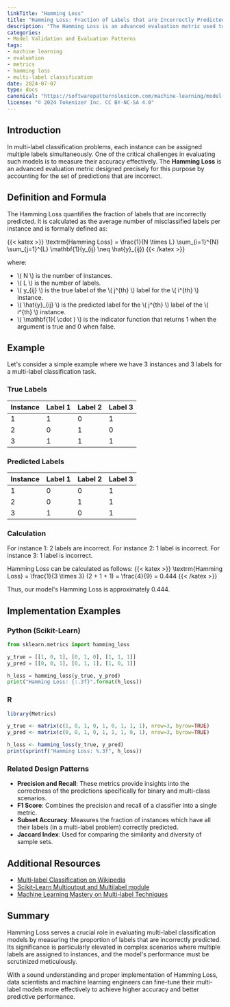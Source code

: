 ```yaml
---
linkTitle: "Hamming Loss"
title: "Hamming Loss: Fraction of Labels that are Incorrectly Predicted"
description: "The Hamming Loss is an advanced evaluation metric used to measure the fraction of labels that are incorrectly predicted by a multi-label classifier."
categories:
- Model Validation and Evaluation Patterns
tags:
- machine learning
- evaluation
- metrics
- hamming loss
- multi-label classification
date: 2024-07-07
type: docs
canonical: "https://softwarepatternslexicon.com/machine-learning/model-validation-and-evaluation-patterns/advanced-evaluation-metrics/hamming-loss"
license: "© 2024 Tokenizer Inc. CC BY-NC-SA 4.0"
---
```



## Introduction

In multi-label classification problems, each instance can be assigned multiple labels simultaneously. One of the critical challenges in evaluating such models is to measure their accuracy effectively. The **Hamming Loss** is an advanced evaluation metric designed precisely for this purpose by accounting for the set of predictions that are incorrect.

## Definition and Formula

The Hamming Loss quantifies the fraction of labels that are incorrectly predicted. It is calculated as the average number of misclassified labels per instance and is formally defined as:

{{< katex >}}
\textrm{Hamming Loss} = \frac{1}{N \times L} \sum_{i=1}^{N} \sum_{j=1}^{L} \mathbf{1}(y_{ij} \neq \hat{y}_{ij})
{{< /katex >}}

where:
- \\( N \\) is the number of instances.
- \\( L \\) is the number of labels.
- \\( y_{ij} \\) is the true label of the \\( j^{th} \\) label for the \\( i^{th} \\) instance.
- \\( \hat{y}_{ij} \\) is the predicted label for the \\( j^{th} \\) label of the \\( i^{th} \\) instance.
- \\( \mathbf{1}( \cdot ) \\) is the indicator function that returns 1 when the argument is true and 0 when false.

## Example

Let's consider a simple example where we have 3 instances and 3 labels for a multi-label classification task.

### True Labels
| Instance | Label 1 | Label 2 | Label 3 |
|----------|---------|---------|---------|
| 1        | 1       | 0       | 1       |
| 2        | 0       | 1       | 0       |
| 3        | 1       | 1       | 1       |

### Predicted Labels
| Instance | Label 1 | Label 2 | Label 3 |
|----------|---------|---------|---------|
| 1        | 0       | 0       | 1       |
| 2        | 0       | 1       | 1       |
| 3        | 1       | 0       | 1       |

### Calculation
For instance 1: 2 labels are incorrect.
For instance 2: 1 label is incorrect.
For instance 3: 1 label is incorrect.

Hamming Loss can be calculated as follows:
{{< katex >}}
\textrm{Hamming Loss} = \frac{1}{3 \times 3} (2 + 1 + 1) = \frac{4}{9} = 0.444
{{< /katex >}}

Thus, our model's Hamming Loss is approximately 0.444.

## Implementation Examples

### Python (Scikit-Learn)

```python
from sklearn.metrics import hamming_loss

y_true = [[1, 0, 1], [0, 1, 0], [1, 1, 1]]
y_pred = [[0, 0, 1], [0, 1, 1], [1, 0, 1]]

h_loss = hamming_loss(y_true, y_pred)
print("Hamming Loss: {:.3f}".format(h_loss))
```

### R

```r
library(Metrics)

y_true <- matrix(c(1, 0, 1, 0, 1, 0, 1, 1, 1), nrow=3, byrow=TRUE)
y_pred <- matrix(c(0, 0, 1, 0, 1, 1, 1, 0, 1), nrow=3, byrow=TRUE)

h_loss <- hamming_loss(y_true, y_pred)
print(sprintf("Hamming Loss: %.3f", h_loss))
```

### Related Design Patterns

- **Precision and Recall**: These metrics provide insights into the correctness of the predictions specifically for binary and multi-class scenarios.
- **F1 Score**: Combines the precision and recall of a classifier into a single metric.
- **Subset Accuracy**: Measures the fraction of instances which have all their labels (in a multi-label problem) correctly predicted.
- **Jaccard Index**: Used for comparing the similarity and diversity of sample sets.

## Additional Resources

- [Multi-label Classification on Wikipedia](https://en.wikipedia.org/wiki/Multi-label_classification)
- [Scikit-Learn Multioutput and Multilabel module](https://scikit-learn.org/stable/modules/multiclass.html#multiclass-classification)
- [Machine Learning Mastery on Multi-label Techniques](https://machinelearningmastery.com/multi-label-classification-with-deep-learning/)
  
## Summary

Hamming Loss serves a crucial role in evaluating multi-label classification models by measuring the proportion of labels that are incorrectly predicted. Its significance is particularly elevated in complex scenarios where multiple labels are assigned to instances, and the model's performance must be scrutinized meticulously.

With a sound understanding and proper implementation of Hamming Loss, data scientists and machine learning engineers can fine-tune their multi-label models more effectively to achieve higher accuracy and better predictive performance.
